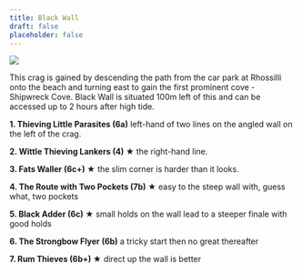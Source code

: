 ```yaml
---
title: Black Wall
draft: false
placeholder: false
---
```



![](/img/south-wales/the-gower/black-wall.jpg)

This crag is gained by descending the path from the car park at Rhossilli onto the beach and turning east to gain the first prominent cove - Shipwreck Cove. Black Wall is situated 100m left of this and can be accessed up to 2 hours after high tide.

**1\. Thieving Little Parasites (6a)** left-hand of two lines on the angled wall on the left of the crag.

**2\. Wittle Thieving Lankers (4) ★** the right-hand line.

**3\. Fats Waller (6c+) ★** the slim corner is harder than it looks.

**4\. The Route with Two Pockets (7b) ★** easy to the steep wall with, guess what, two pockets

**5\. Black Adder (6c) ★** small holds on the wall lead to a steeper finale with good holds

**6\. The Strongbow Flyer (6b)** a tricky start then no great thereafter

**7\. Rum Thieves (6b+) ★** direct up the wall is better